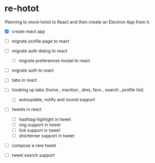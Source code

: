 re-hotot 
======
Planning to move hotot to React and then create an Electron App from it.
- [x] create react app
- [ ] migrate profile page to react
- [ ] migrate auth dialog to react
  - [ ] migrate preferences modal to react
- [ ] migrate auth to react
- [ ] tabs in react
- [ ] hooking up tabs (home , mention , dms, favs , search , profile list)
  - [ ] autoupdate, notify and sound support
- [ ] tweets in react
  - [ ] hashtag highlight in tweet
  - [ ] img support in tweet
  - [ ] link support in tweet
  - [ ] shorterner support in tweet
- [ ] compose a new tweet
- [ ] tweet search support

  
  

  
